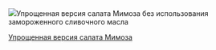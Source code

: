<!--2025-05-09 15:21:28-->
<div class="yb">
  <div class="rss povarenok"><a href="https://www.povarenok.ru/recipes/show/182611/"><img src="https://www.povarenok.ru/data/cache/2025may/09/21/3175020_66954-640x480.jpg"></a>Упрощенная версия салата Мимоза без использования замороженного сливочного масла <p class="titl"><a href="https://www.povarenok.ru/recipes/show/182611/">Упрощенная версия салата Мимоза</a></p></div>
</div>
